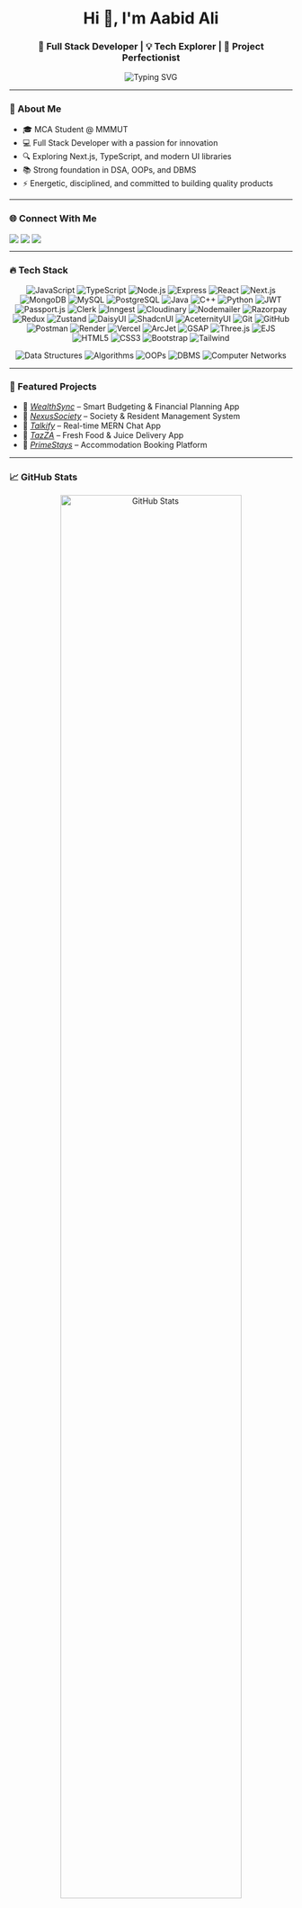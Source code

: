 <h1 align="center">Hi 👋, I'm Aabid Ali</h1>
<h3 align="center">🚀 Full Stack Developer | 💡 Tech Explorer | 🎯 Project Perfectionist</h3>

<p align="center">
  <img src="https://readme-typing-svg.herokuapp.com?font=Fira+Code&size=24&duration=3000&pause=1000&color=7D5FFF&vCenter=true&center=true&width=600&lines=Full+Stack+Developer+%F0%9F%94%A5;MERN+Stack+Proficient+%F0%9F%92%BB;Passionate+Problem+Solver+%F0%9F%A4%96;Always+Learning+%F0%9F%9A%80" alt="Typing SVG" />
</p>

---

### 🧠 About Me

- 🎓 MCA Student @ MMMUT  
- 💻 Full Stack Developer with a passion for innovation  
- 🔍 Exploring Next.js, TypeScript, and modern UI libraries  
- 📚 Strong foundation in DSA, OOPs, and DBMS  
- ⚡ Energetic, disciplined, and committed to building quality products  

---
### 🌐 Connect With Me

<p align="left">
  <a href="https://linkedin.com/in/aabidali641" target="blank"><img align="center" src="https://img.shields.io/badge/-LinkedIn-blue?logo=linkedin" /></a>
  <a href="https://github.com/aabidali641" target="blank"><img align="center" src="https://img.shields.io/badge/-GitHub-181717?logo=github" /></a>
  <a href="mailto:aabidali641@gmail.com" target="blank"><img align="center" src="https://img.shields.io/badge/-Email-D14836?logo=gmail" /></a>
</p>

---

### 🔥 Tech Stack
<p align="center">
  <!-- Core Technologies -->
  <img src="https://img.shields.io/badge/-JavaScript-FFD600?style=for-the-badge&logo=javascript&logoColor=black" alt="JavaScript" />
  <img src="https://img.shields.io/badge/-TypeScript-3178C6?style=for-the-badge&logo=typescript&logoColor=white" alt="TypeScript" />
  <img src="https://img.shields.io/badge/-Node.js-68A063?style=for-the-badge&logo=node.js&logoColor=white" alt="Node.js" />
    <img src="https://img.shields.io/badge/-Express-FFA500?style=for-the-badge&logo=express&logoColor=black" alt="Express" />
  <img src="https://img.shields.io/badge/-React-00D8FF?style=for-the-badge&logo=react&logoColor=white" alt="React" />
  <img src="https://img.shields.io/badge/-Next.js-000000?style=for-the-badge&logo=next.js&logoColor=white" alt="Next.js" />
  <img src="https://img.shields.io/badge/-MongoDB-47A248?style=for-the-badge&logo=mongodb&logoColor=white" alt="MongoDB" />
  <img src="https://img.shields.io/badge/-MySQL-FF9900?style=for-the-badge&logo=mysql&logoColor=white" alt="MySQL" />
  <img src="https://img.shields.io/badge/PostgreSQL-336791?style=for-the-badge&logo=postgresql&logoColor=white" alt="PostgreSQL" />
    <img src="https://img.shields.io/badge/-Java-007396?style=for-the-badge&logo=java&logoColor=white" alt="Java" />
  <img src="https://img.shields.io/badge/-C++-00599C?style=for-the-badge&logo=c%2B%2B&logoColor=white" alt="C++" />
  <img src="https://img.shields.io/badge/-Python-3776AB?style=for-the-badge&logo=python&logoColor=white" alt="Python" />
 
  <!-- Auth & APIs -->
  <img src="https://img.shields.io/badge/-JWT-FF6F00?style=for-the-badge&logo=json-web-tokens&logoColor=white" alt="JWT" />
  <img src="https://img.shields.io/badge/-Passport.js-34E27A?style=for-the-badge&logo=passport&logoColor=black" alt="Passport.js" />
  <img src="https://img.shields.io/badge/-Clerk-00BFFF?style=for-the-badge&logo=clerk&logoColor=white" alt="Clerk" />
  <img src="https://img.shields.io/badge/-Inngest-FF6F00?style=for-the-badge&logo=nestjs&logoColor=white" alt="Inngest" />
  
  <!-- Payment & Media -->
  <img src="https://img.shields.io/badge/-Cloudinary-2C39FF?style=for-the-badge&logo=cloudinary&logoColor=white" alt="Cloudinary" />
  <img src="https://img.shields.io/badge/-Nodemailer-20C997?style=for-the-badge&logo=nodemailer&logoColor=white" alt="Nodemailer" />
  <img src="https://img.shields.io/badge/-Razorpay-00B9F1?style=for-the-badge&logo=razorpay&logoColor=white" alt="Razorpay" />
  
  <!-- State Management -->
  <img src="https://img.shields.io/badge/-Redux-764ABC?style=for-the-badge&logo=redux&logoColor=white" alt="Redux" />
  <img src="https://img.shields.io/badge/-Zustand-FF9E00?style=for-the-badge&logo=teddy-bear&logoColor=white" alt="Zustand" />
  
  <!-- UI Libraries -->
  <img src="https://img.shields.io/badge/-DaisyUI-AA00FF?style=for-the-badge&logo=daisyui&logoColor=white" alt="DaisyUI" />
  <img src="https://img.shields.io/badge/-ShadcnUI-00C4CC?style=for-the-badge&logo=shadcnui&logoColor=white" alt="ShadcnUI" />
  <img src="https://img.shields.io/badge/-AceternityUI-8A2BE2?style=for-the-badge&logo=lightning&logoColor=white" alt="AceternityUI" />
  
  <!-- Tools & Platforms -->
  <img src="https://img.shields.io/badge/-Git-F05032?style=for-the-badge&logo=git&logoColor=white" alt="Git" />
  <img src="https://img.shields.io/badge/-GitHub-181717?style=for-the-badge&logo=github&logoColor=white" alt="GitHub" />
  <img src="https://img.shields.io/badge/-Postman-FF6C37?style=for-the-badge&logo=postman&logoColor=white" alt="Postman" />
  <img src="https://img.shields.io/badge/-Render-46E3B7?style=for-the-badge&logo=render&logoColor=white" alt="Render" />
  <img src="https://img.shields.io/badge/-Vercel-000000?style=for-the-badge&logo=vercel&logoColor=white" alt="Vercel" />
  <img src="https://img.shields.io/badge/-ArcJet-00A9D1?style=for-the-badge&logo=jet&logoColor=white" alt="ArcJet" />
  
  <!-- Animation & 3D -->
  <img src="https://img.shields.io/badge/-GSAP-88CE02?style=for-the-badge&logo=gsap&logoColor=white" alt="GSAP" />
  <img src="https://img.shields.io/badge/-Three.js-000000?style=for-the-badge&logo=three.js&logoColor=white" alt="Three.js" />
  
  <!-- Programming Languages -->
   <img src="https://img.shields.io/badge/-EJS-FF6600?style=for-the-badge&logo=ejs&logoColor=white" alt="EJS" />
  <img src="https://img.shields.io/badge/-HTML5-FF6D00?style=for-the-badge&logo=html5&logoColor=white" alt="HTML5" />
  <img src="https://img.shields.io/badge/-CSS3-2965F1?style=for-the-badge&logo=css3&logoColor=white" alt="CSS3" />
  <img src="https://img.shields.io/badge/-Bootstrap-7952B3?style=for-the-badge&logo=bootstrap&logoColor=white" alt="Bootstrap" />
  <img src="https://img.shields.io/badge/-TailwindCSS-38BDF8?style=for-the-badge&logo=tailwind-css&logoColor=black" alt="Tailwind" />
  
</p>

<p align="center">
  <!-- CS Fundamentals -->
  <img src="https://img.shields.io/badge/-Data%20Structures-4A90E2?style=for-the-badge&logo=buffer&logoColor=white" alt="Data Structures" />
  <img src="https://img.shields.io/badge/-Algorithms-FF6B6B?style=for-the-badge&logo=codeforces&logoColor=white" alt="Algorithms" />
  <img src="https://img.shields.io/badge/-OOPs-FFA500?style=for-the-badge&logo=circleci&logoColor=white" alt="OOPs" />
  <img src="https://img.shields.io/badge/-DBMS-FF8C00?style=for-the-badge&logo=databricks&logoColor=white" alt="DBMS" />
  <img src="https://img.shields.io/badge/-Computer%20Networks-00BFFF?style=for-the-badge&logo=cloudflare&logoColor=white" alt="Computer Networks" />
</p>

---

### 🌟 Featured Projects
- 💸 *[WealthSync](https://github.com/aabidali641/WealthSync-)* – Smart Budgeting & Financial Planning App  
- 🏢 *[NexusSociety](https://github.com/sachinchauhan010/NexusSocietyFrontend)* – Society & Resident Management System  
- 💬 *[Talkify](https://github.com/aabidali641/Talkify)* – Real-time MERN Chat App  
- 🍹 *[TazZA](https://github.com/aabidali641/TazZA)* – Fresh Food & Juice Delivery App  
- 🏡 *[PrimeStays](https://github.com/aabidali641/PrimeStays)* – Accommodation Booking Platform  

---

### 📈 GitHub Stats

<p align="center">
<a href="https://github.com/aabidali641">
    <img src="https://github-readme-stats-sigma-five.vercel.app/api?username=aabidali641&show_icons=true&count_private=true&theme=radical&hide_border=false&include_all_commits=true&custom_title=Aabid%27s+GitHub+Stats&card_width=800&border_radius=15&bg_color=1F1E2D&title_color=FF6B6B&icon_color=58A6FF&text_color=FFFFFF&ring_color=DD2727&animation=twinkling" alt="GitHub Stats" width="80%"/>
  </a>
  <p align="center">
 

  <!-- Animated Stats Grid -->
  <div align="center">
    <a href="https://github.com/aabidali641?tab=repositories">
      <img src="https://img.shields.io/badge/🌟_Stars-0-FFD700?style=for-the-badge&logo=github&logoColor=black&labelColor=121212&animation=pulse" alt="Stars" height="40"/>
    </a>
    <a href="https://github.com/aabidali641">
      <img src="https://img.shields.io/badge/💾_Commits-686-00FFFF?style=for-the-badge&logo=git&logoColor=black&labelColor=121212&animation=pulse" alt="Commits" height="40"/>
    </a>
    <a href="https://github.com/pulls?q=author%3Aaabidali641">
      <img src="https://img.shields.io/badge/🔀_PRs-58-00FF00?style=for-the-badge&logo=github&logoColor=white&labelColor=121212&animation=pulse" alt="PRs" height="40"/>
    </a>
    <a href="https://github.com/aabidali641/issues">
      <img src="https://img.shields.io/badge/🐛_Issues-3-FF4500?style=for-the-badge&logo=github&logoColor=white&labelColor=121212&animation=pulse" alt="Issues" height="40"/>
    </a>
    <a href="https://github.com/aabidali641">
      <img src="https://img.shields.io/badge/🤝_Contributed-1-FFFF00?style=for-the-badge&logo=git&logoColor=black&labelColor=121212&animation=pulse" alt="Contributed" height="40"/>
    </a>
  </div>

---

### 📊 Contribution Graph

  <div align="center">
    <img src="https://github-readme-activity-graph.vercel.app/graph?username=aabidali641&theme=redical&bg_color=141321&area=true&hide_border=true&custom_title=Contribution%20Heatmap&area_color=DD2727&point=FFD700&animation=worm" />
  </div>


---

### 📊 Detailed Insights of AABID's GitHub

<p align="center">
  <img src="https://img.shields.io/badge/Commits-686-blue?style=for-the-badge&logo=github" />
  <img src="https://img.shields.io/badge/PRs-58-brightgreen?style=for-the-badge&logo=git" />
  <img src="https://img.shields.io/badge/Issues-3-orange?style=for-the-badge&logo=github" />
  <img src="https://img.shields.io/badge/Contributed_to-1_repo-yellow?style=for-the-badge&logo=git" />
  <img src="https://img.shields.io/badge/Grade-A%2B-success?style=for-the-badge&logo=google" />
</p>

<p align="center">
  <a href="https://github.com/aabidali641">
    <!-- Animated 3D Profile Header -->
    <img src="https://github-profile-summary-cards.vercel.app/api/cards/profile-details?username=aabidali641&theme=radical&border_radius=12&animation=wave" />
  </a>
  
  <!-- Top Row - Animated Stats Cards -->
  <div align="center">
    <a href="https://github.com/aabidali641">
      <img height="150" src="https://github-readme-stats.vercel.app/api?username=aabidali641&show_icons=true&theme=radical&include_all_commits=true&count_private=true&border_radius=12&animation=spin&custom_title=Aabid's%20GitHub%20Stats" />
    </a>
    <a href="https://github.com/aabidali641">
      <img height="150" src="https://github-readme-streak-stats.herokuapp.com/?user=aabidali641&theme=radical&border_radius=12&animation=pulse&fire=DD472C&ring=DD7230" />
    </a>
  </div>

  <!-- Middle Row - Language Stats with Percentage -->
  <div align="center">
    <a href="https://github.com/aabidali641">
      <img height="150" src="https://github-readme-stats.vercel.app/api/top-langs/?username=aabidali641&theme=radical&layout=compact&border_radius=12&langs_count=6&hide_border=true&custom_title=Top%20Languages%20By%20Repo%20Size&animation=twinkling" />
    </a>
    <a href="https://github.com/aabidali641">
      <img height="150" src="https://github-readme-stats.vercel.app/api/top-langs/?username=aabidali641&theme=radical&layout=compact&border_radius=12&langs_count=6&hide_border=true&custom_title=Top%20Languages%20By%20Commits&hide=html,css&animation=twinkling" />
    </a>
  </div>

  <!-- Bottom Row - Animated Contribution Graph -->

  <!-- Animated Badges -->
  <div align="center">
    <img src="https://komarev.com/ghpvc/?username=aabidali641&label=Profile+Views&color=DD2727&style=for-the-badge&animation=glow" /> 
    <img src="https://img.shields.io/github/followers/aabidali641?label=Followers&style=for-the-badge&color=DD2727&logo=github&animation=glow" />
    <img src="https://img.shields.io/github/stars/aabidali641?label=Stars&style=for-the-badge&color=DD2727&logo=github&animation=glow" />
  </div>
</p>


<!-- Typing Animation -->
<p align="center">
  <img src="https://readme-typing-svg.herokuapp.com?font=Fira+Code&size=26&duration=3500&color=DD2727&center=true&width=500&lines=Full+Stack+Developer;Open+Source+Contributor;LeetCode+Problem+Solver;Always+Learning+New+Tech" alt="Typing Animation" />
</p>

-----
### 🏆 GitHub Trophies


<p align="center">
  <img src="https://github-profile-trophy.vercel.app/?username=aabidali641&theme=tokyonight&margin-w=10&row=2&column=3" alt="Trophies" />
</p>



---

### 📊 Weekly development breakdown
<!--START_SECTION:waka-->
<!--END_SECTION:waka-->

---

### ✨ Fun Facts

- 🎯 My aim to be a top Software Engineer in a product-based company  
- 😄 I believe in _Code. Eat. Sleep. Repeat._
- ❤️ I love helping juniors & building meaningful projects.

---

**> ✨ “Success doesn't come from what you do occasionally, it comes from what you do consistently.”**

